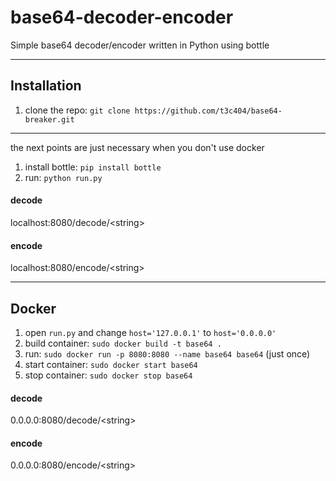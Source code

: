 # base64-decoder-encoder
Simple base64 decoder/encoder written in Python using bottle

---

## Installation
1. clone the repo: `git clone https://github.com/t3c404/base64-breaker.git`
---
the next points are just necessary when you don't use docker

1. install bottle: `pip install bottle`
2. run: `python run.py` 

#### decode
localhost:8080/decode/\<string>

#### encode
localhost:8080/encode/\<string>

---

## Docker
1. open `run.py` and change `host='127.0.0.1'` to `host='0.0.0.0'`
2. build container: `sudo docker build -t base64 .`
3. run: `sudo docker run -p 8080:8080 --name base64 base64` (just once)
4. start container: `sudo docker start base64`
5. stop container: `sudo docker stop base64`

#### decode
0.0.0.0:8080/decode/\<string>

#### encode
0.0.0.0:8080/encode/\<string>
